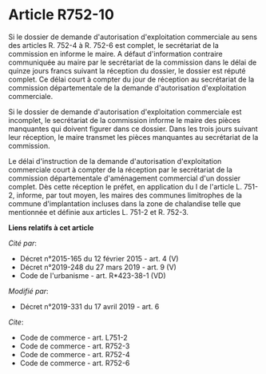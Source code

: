 # Article R752-10

Si le dossier de demande d'autorisation d'exploitation commerciale au sens des articles R. 752-4 à R. 752-6 est complet, le
secrétariat de la commission en informe le maire. A défaut d'information contraire communiquée au maire par le secrétariat de
la commission dans le délai de quinze jours francs suivant la réception du dossier, le dossier est réputé complet. Ce délai
court à compter du jour de réception au secrétariat de la commission départementale de la demande d'autorisation
d'exploitation commerciale. 

Si le dossier de demande d'autorisation d'exploitation commerciale est incomplet, le secrétariat de la commission informe le
maire des pièces manquantes qui doivent figurer dans ce dossier. Dans les trois jours suivant leur réception, le maire
transmet les pièces manquantes au secrétariat de la commission. 

Le délai d'instruction de la demande d'autorisation d'exploitation commerciale court à compter de la réception par le
secrétariat de la commission départementale d'aménagement commercial d'un dossier complet. Dès cette réception le préfet, en
application du I de l'article L. 751-2, informe, par tout moyen, les maires des communes limitrophes de la commune
d'implantation incluses dans la zone de chalandise telle que mentionnée et définie aux articles L. 751-2 et R. 752-3.

**Liens relatifs à cet article**

_Cité par_:

  - Décret n°2015-165 du 12 février 2015 - art. 4 (V)
  - Décret n°2019-248 du 27 mars 2019 - art. 9 (V)
  - Code de l'urbanisme - art. R*423-38-1 (VD)

_Modifié par_:

  - Décret n°2019-331 du 17 avril 2019 - art. 6

_Cite_:

  - Code de commerce - art. L751-2
  - Code de commerce - art. R752-3
  - Code de commerce - art. R752-4
  - Code de commerce - art. R752-6
